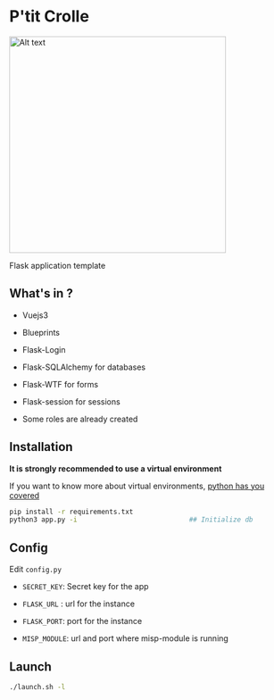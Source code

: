 # P'tit Crolle

<img title="MarkText logo" src="file:///home/dacru/Desktop/Git/ptit-crolle/doc/crolle.png" alt="Alt text" width="388" data-align="center">

Flask application template

## What's in ?

- Vuejs3

- Blueprints

- Flask-Login

- Flask-SQLAlchemy for databases

- Flask-WTF for forms

- Flask-session for sessions

- Some roles are already created



## Installation

**It is strongly recommended to use a virtual environment**

If you want to know more about virtual environments, [python has you covered](https://docs.python.org/3/tutorial/venv.html)

```bash
pip install -r requirements.txt
python3 app.py -i                            ## Initialize db
```

## Config

Edit `config.py`

- `SECRET_KEY`: Secret key for the app

- `FLASK_URL` : url for the instance

- `FLASK_PORT`: port for the instance

- `MISP_MODULE`: url and port where misp-module is running

## Launch

```bash
./launch.sh -l
```
